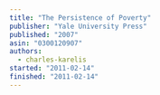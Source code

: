 ```yaml
---
title: "The Persistence of Poverty"
publisher: "Yale University Press"
published: "2007"
asin: "0300120907"
authors:
  - charles-karelis
started: "2011-02-14"
finished: "2011-02-14"
---
```

